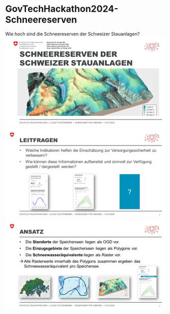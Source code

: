 # GovTechHackathon2024-Schneereserven
Wie hoch sind die Schneereserven der Schweizer Stauanlagen?
![Schneereserven der Schweizer Stauanlagen](/utils/Folie1.png "Schneereserven der Schweizer Stauanlagen")
![Leitfragen](/utils/Folie2.png "Leitfragen")
![Ansatz](/utils/Folie3.png "Ansatz")
